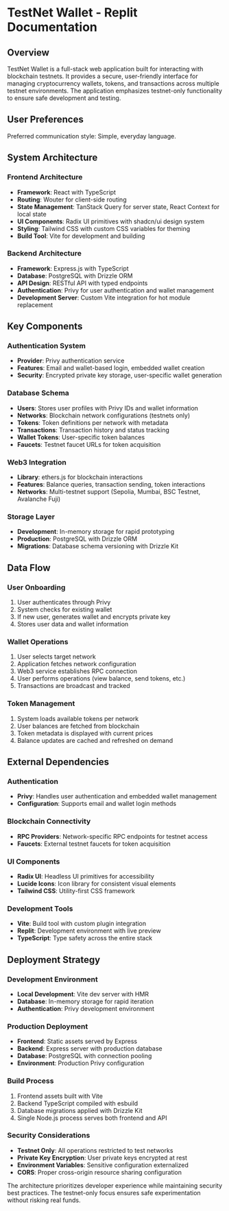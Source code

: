 # TestNet Wallet - Replit Documentation

## Overview

TestNet Wallet is a full-stack web application built for interacting with blockchain testnets. It provides a secure, user-friendly interface for managing cryptocurrency wallets, tokens, and transactions across multiple testnet environments. The application emphasizes testnet-only functionality to ensure safe development and testing.

## User Preferences

Preferred communication style: Simple, everyday language.

## System Architecture

### Frontend Architecture
- **Framework**: React with TypeScript
- **Routing**: Wouter for client-side routing
- **State Management**: TanStack Query for server state, React Context for local state
- **UI Components**: Radix UI primitives with shadcn/ui design system
- **Styling**: Tailwind CSS with custom CSS variables for theming
- **Build Tool**: Vite for development and building

### Backend Architecture
- **Framework**: Express.js with TypeScript
- **Database**: PostgreSQL with Drizzle ORM
- **API Design**: RESTful API with typed endpoints
- **Authentication**: Privy for user authentication and wallet management
- **Development Server**: Custom Vite integration for hot module replacement

## Key Components

### Authentication System
- **Provider**: Privy authentication service
- **Features**: Email and wallet-based login, embedded wallet creation
- **Security**: Encrypted private key storage, user-specific wallet generation

### Database Schema
- **Users**: Stores user profiles with Privy IDs and wallet information
- **Networks**: Blockchain network configurations (testnets only)
- **Tokens**: Token definitions per network with metadata
- **Transactions**: Transaction history and status tracking
- **Wallet Tokens**: User-specific token balances
- **Faucets**: Testnet faucet URLs for token acquisition

### Web3 Integration
- **Library**: ethers.js for blockchain interactions
- **Features**: Balance queries, transaction sending, token interactions
- **Networks**: Multi-testnet support (Sepolia, Mumbai, BSC Testnet, Avalanche Fuji)

### Storage Layer
- **Development**: In-memory storage for rapid prototyping
- **Production**: PostgreSQL with Drizzle ORM
- **Migrations**: Database schema versioning with Drizzle Kit

## Data Flow

### User Onboarding
1. User authenticates through Privy
2. System checks for existing wallet
3. If new user, generates wallet and encrypts private key
4. Stores user data and wallet information

### Wallet Operations
1. User selects target network
2. Application fetches network configuration
3. Web3 service establishes RPC connection
4. User performs operations (view balance, send tokens, etc.)
5. Transactions are broadcast and tracked

### Token Management
1. System loads available tokens per network
2. User balances are fetched from blockchain
3. Token metadata is displayed with current prices
4. Balance updates are cached and refreshed on demand

## External Dependencies

### Authentication
- **Privy**: Handles user authentication and embedded wallet management
- **Configuration**: Supports email and wallet login methods

### Blockchain Connectivity
- **RPC Providers**: Network-specific RPC endpoints for testnet access
- **Faucets**: External testnet faucets for token acquisition

### UI Components
- **Radix UI**: Headless UI primitives for accessibility
- **Lucide Icons**: Icon library for consistent visual elements
- **Tailwind CSS**: Utility-first CSS framework

### Development Tools
- **Vite**: Build tool with custom plugin integration
- **Replit**: Development environment with live preview
- **TypeScript**: Type safety across the entire stack

## Deployment Strategy

### Development Environment
- **Local Development**: Vite dev server with HMR
- **Database**: In-memory storage for rapid iteration
- **Authentication**: Privy development environment

### Production Deployment
- **Frontend**: Static assets served by Express
- **Backend**: Express server with production database
- **Database**: PostgreSQL with connection pooling
- **Environment**: Production Privy configuration

### Build Process
1. Frontend assets built with Vite
2. Backend TypeScript compiled with esbuild
3. Database migrations applied with Drizzle Kit
4. Single Node.js process serves both frontend and API

### Security Considerations
- **Testnet Only**: All operations restricted to test networks
- **Private Key Encryption**: User private keys encrypted at rest
- **Environment Variables**: Sensitive configuration externalized
- **CORS**: Proper cross-origin resource sharing configuration

The architecture prioritizes developer experience while maintaining security best practices. The testnet-only focus ensures safe experimentation without risking real funds.